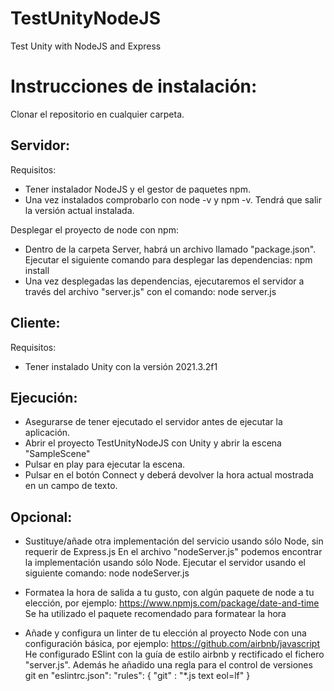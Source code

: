# TestUnityNodeJS

Test Unity with NodeJS and Express

# Instrucciones de instalación:

Clonar el repositorio en cualquier carpeta.

## Servidor:

Requisitos:

- Tener instalador NodeJS y el gestor de paquetes npm.
- Una vez instalados comprobarlo con node -v y npm -v. Tendrá que salir la versión actual instalada.

Desplegar el proyecto de node con npm:

- Dentro de la carpeta Server, habrá un archivo llamado "package.json". Ejecutar el siguiente comando para desplegar las dependencias:
  npm install
- Una vez desplegadas las dependencias, ejecutaremos el servidor a través del archivo "server.js" con el comando:
  node server.js

## Cliente:

Requisitos:

- Tener instalado Unity con la versión 2021.3.2f1

## Ejecución:

- Asegurarse de tener ejecutado el servidor antes de ejecutar la aplicación.
- Abrir el proyecto TestUnityNodeJS con Unity y abrir la escena "SampleScene"
- Pulsar en play para ejecutar la escena.
- Pulsar en el botón Connect y deberá devolver la hora actual mostrada en un campo de texto.

## Opcional:

- Sustituye/añade otra implementación del servicio usando sólo Node, sin requerir de Express.js
  En el archivo "nodeServer.js" podemos encontrar la implementación usando sólo Node. Ejecutar el servidor usando el siguiente comando:
  node nodeServer.js

- Formatea la hora de salida a tu gusto, con algún paquete de node a tu elección, por ejemplo: https://www.npmjs.com/package/date-and-time
  Se ha utilizado el paquete recomendado para formatear la hora

- Añade y configura un linter de tu elección al proyecto Node con una configuración básica, por ejemplo: https://github.com/airbnb/javascript
  He configurado ESlint con la guía de estilo airbnb y rectificado el fichero "server.js". Además he añadido una regla para el control de versiones git en "eslintrc.json":
  "rules": {
  "git" : "\*.js text eol=lf"
  }
